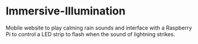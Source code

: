 # Immersive-Illumination
Mobile website to play calming rain sounds and interface with a Raspberry Pi to control a LED strip to flash when the sound of lightning strikes. 
